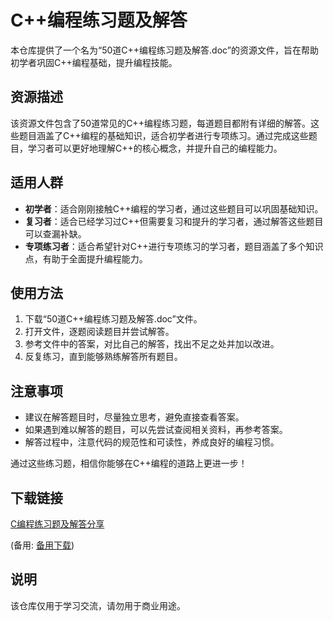 # C++编程练习题及解答

本仓库提供了一个名为“50道C++编程练习题及解答.doc”的资源文件，旨在帮助初学者巩固C++编程基础，提升编程技能。

## 资源描述

该资源文件包含了50道常见的C++编程练习题，每道题目都附有详细的解答。这些题目涵盖了C++编程的基础知识，适合初学者进行专项练习。通过完成这些题目，学习者可以更好地理解C++的核心概念，并提升自己的编程能力。

## 适用人群

- **初学者**：适合刚刚接触C++编程的学习者，通过这些题目可以巩固基础知识。
- **复习者**：适合已经学习过C++但需要复习和提升的学习者，通过解答这些题目可以查漏补缺。
- **专项练习者**：适合希望针对C++进行专项练习的学习者，题目涵盖了多个知识点，有助于全面提升编程能力。

## 使用方法

1. 下载“50道C++编程练习题及解答.doc”文件。
2. 打开文件，逐题阅读题目并尝试解答。
3. 参考文件中的答案，对比自己的解答，找出不足之处并加以改进。
4. 反复练习，直到能够熟练解答所有题目。

## 注意事项

- 建议在解答题目时，尽量独立思考，避免直接查看答案。
- 如果遇到难以解答的题目，可以先尝试查阅相关资料，再参考答案。
- 解答过程中，注意代码的规范性和可读性，养成良好的编程习惯。

通过这些练习题，相信你能够在C++编程的道路上更进一步！

## 下载链接
[C编程练习题及解答分享](https://pan.quark.cn/s/e611b74845c2) 

(备用: [备用下载](https://pan.baidu.com/s/1XUepJ_7UpegkldS7s24luQ?pwd=1234))

## 说明

该仓库仅用于学习交流，请勿用于商业用途。
